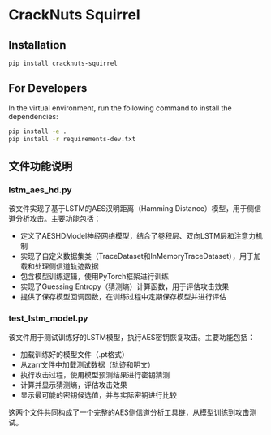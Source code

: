 # CrackNuts Squirrel

## Installation

```shell
pip install cracknuts-squirrel
```

## For Developers

In the virtual environment, run the following command to install the dependencies:

```bash
pip install -e .
pip install -r requirements-dev.txt
```

## 文件功能说明

### lstm_aes_hd.py

该文件实现了基于LSTM的AES汉明距离（Hamming Distance）模型，用于侧信道分析攻击。主要功能包括：

- 定义了AESHDModel神经网络模型，结合了卷积层、双向LSTM层和注意力机制
- 实现了自定义数据集类（TraceDataset和InMemoryTraceDataset），用于加载和处理侧信道轨迹数据
- 包含模型训练逻辑，使用PyTorch框架进行训练
- 实现了Guessing Entropy（猜测熵）计算函数，用于评估攻击效果
- 提供了保存模型回调函数，在训练过程中定期保存模型并进行评估

### test_lstm_model.py

该文件用于测试训练好的LSTM模型，执行AES密钥恢复攻击。主要功能包括：

- 加载训练好的模型文件（.pt格式）
- 从zarr文件中加载测试数据（轨迹和明文）
- 执行攻击过程，使用模型预测结果进行密钥猜测
- 计算并显示猜测熵，评估攻击效果
- 显示最可能的密钥候选值，并与实际密钥进行比较

这两个文件共同构成了一个完整的AES侧信道分析工具链，从模型训练到攻击测试。
